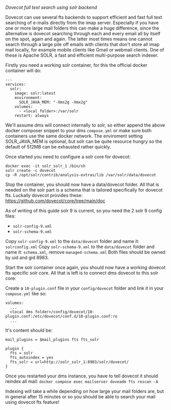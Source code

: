 *Dovecot full text search using solr backend*

Dovecot can use several fts backends to support efficient and fast full text searching of e-mails directly from the imap server. Especially if you have one or more large mail folders this can make a huge difference, since the alternative is dovecot searching through each and every email all by itself on the spot, again and again. The latter most times means one cannot search through a large pile off emails with clients that don't store all imap mail locally, for example mobile clients like Gmail or webmail clients.
One of these is Apache SOLR, a fast and efficient multi-purpose search indexer.

Firstly you need a working solr container, for this the official docker container will do:

```
---
services:
  solr:
    image: solr:latest
    environment:
      SOLR_JAVA_MEM: "-Xms2g -Xmx2g"
    volumes:
      - <local folder>:/var/solr
    restart: always
```

We'll assume dms will connect internally to solr, so either append the above docker composer snippet to your dms `compose.yml` or make sure both containers use the same docker network.
The enviroment setting SOLR_JAVA_MEM is optional, but solr can be quite resource hungry so the default of 512MB can be exhausted rather quickly.

Once started you need to configure a solr core for dovecot:
```
docker exec -it solr_solr_1 /bin/sh
solr create -c dovecot
cp -R /opt/solr/contrib/analysis-extras/lib /var/solr/data/dovecot
```

Stop the container, you should now have a data/dovecot folder. All that is needed on the solr part is a schema that is tailored specifically for dovecot fts. Luckally dovecot provides these:
https://github.com/dovecot/core/tree/main/doc

As of writing of this guide solr 9 is current, so you need the 2 solr 9 config files:
- `solr-config-9.xml`
- `solr-schema-9.xml`

Copy `solr-config-9.xml` to the `data/dovecot` folder and name it: `solrconfig.xml`
Copy `solr-schema-9.xml` to the `data/dovecot` folder and name it: `schema.xml`, remove `managed-schema.xml`
Both files should be owned by uid and gid 8983.

Start the solr container once again, you should now have a working dovecot fts specific solr core. All that is left is to connect dms dovecot to this solr core:

Create a `10-plugin.conf` file in your `config/dovecot` folder and link it in your `compose.yml` like so:
```
volumes:
  ...
  <local dms folder>/config/dovecot/10-plugin.conf:/etc/dovecot/conf.d/10-plugin.conf:ro
  ...
```

It's content should be:
```
mail_plugins = $mail_plugins fts fts_solr

plugin {
  fts = solr
  fts_autoindex = yes
  fts_solr = url=http://solr_solr_1:8983/solr/dovecot/
}
```

Once you restarted your dms instance, you have to tell dovecot it should reindex all mail: `docker compose exec mailserver doveadm fts rescan -A`

Indexing will take a while depending on how large your mail folders are, but in general after 15 minutes or so you should be able to search your mail using dovecot fts feature!
